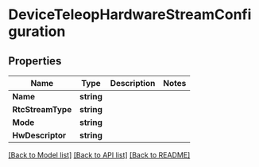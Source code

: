# DeviceTeleopHardwareStreamConfiguration

## Properties

Name | Type | Description | Notes
------------ | ------------- | ------------- | -------------
**Name** | **string** |  | 
**RtcStreamType** | **string** |  | 
**Mode** | **string** |  | 
**HwDescriptor** | **string** |  | 

[[Back to Model list]](../README.md#documentation-for-models) [[Back to API list]](../README.md#documentation-for-api-endpoints) [[Back to README]](../README.md)


